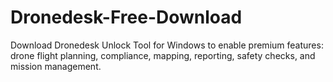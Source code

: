 # Dronedesk-Free-Download
Download Dronedesk Unlock Tool for Windows to enable premium features: drone flight planning, compliance, mapping, reporting, safety checks, and mission management.
